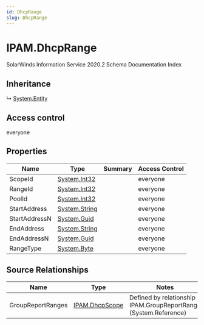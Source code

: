 ```yaml
---
id: DhcpRange
slug: DhcpRange
---
```


# IPAM.DhcpRange

SolarWinds Information Service 2020.2 Schema Documentation Index

## Inheritance

↳ [System.Entity](./../System/Entity)

## Access control

everyone

## Properties

| Name | Type | Summary | Access Control |
| ------ | ------ | ------ | ------ |
| ScopeId | [System.Int32](https://docs.microsoft.com/en-us/dotnet/api/system.int32) |  | everyone |
| RangeId | [System.Int32](https://docs.microsoft.com/en-us/dotnet/api/system.int32) |  | everyone |
| PoolId | [System.Int32](https://docs.microsoft.com/en-us/dotnet/api/system.int32) |  | everyone |
| StartAddress | [System.String](https://docs.microsoft.com/en-us/dotnet/api/system.string) |  | everyone |
| StartAddressN | [System.Guid](https://docs.microsoft.com/en-us/dotnet/api/system.guid) |  | everyone |
| EndAddress | [System.String](https://docs.microsoft.com/en-us/dotnet/api/system.string) |  | everyone |
| EndAddressN | [System.Guid](https://docs.microsoft.com/en-us/dotnet/api/system.guid) |  | everyone |
| RangeType | [System.Byte](https://docs.microsoft.com/en-us/dotnet/api/system.byte) |  | everyone |

## Source Relationships

| Name | Type | Notes |
| ------ | ------ | ------ |
| GroupReportRanges | [IPAM.DhcpScope](./../IPAM/DhcpScope) | Defined by relationship IPAM.GroupReportRange (System.Reference) |

